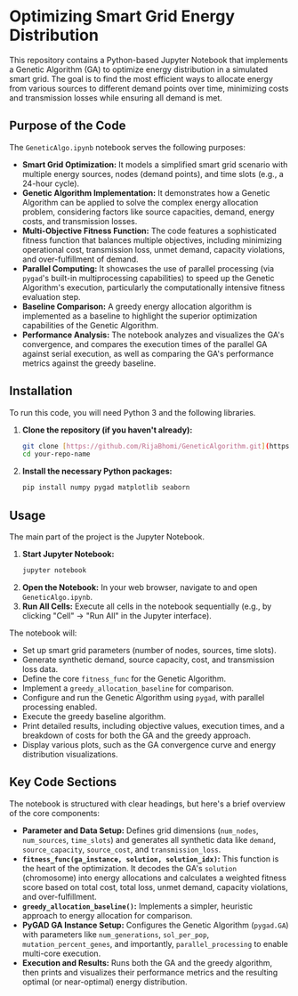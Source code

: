 # Optimizing Smart Grid Energy Distribution

This repository contains a Python-based Jupyter Notebook that implements a Genetic Algorithm (GA) to optimize energy distribution in a simulated smart grid. The goal is to find the most efficient ways to allocate energy from various sources to different demand points over time, minimizing costs and transmission losses while ensuring all demand is met.

## Purpose of the Code

The `GeneticAlgo.ipynb` notebook serves the following purposes:

* **Smart Grid Optimization:** It models a simplified smart grid scenario with multiple energy sources, nodes (demand points), and time slots (e.g., a 24-hour cycle).
* **Genetic Algorithm Implementation:** It demonstrates how a Genetic Algorithm can be applied to solve the complex energy allocation problem, considering factors like source capacities, demand, energy costs, and transmission losses.
* **Multi-Objective Fitness Function:** The code features a sophisticated fitness function that balances multiple objectives, including minimizing operational cost, transmission loss, unmet demand, capacity violations, and over-fulfillment of demand.
* **Parallel Computing:** It showcases the use of parallel processing (via `pygad`'s built-in multiprocessing capabilities) to speed up the Genetic Algorithm's execution, particularly the computationally intensive fitness evaluation step.
* **Baseline Comparison:** A greedy energy allocation algorithm is implemented as a baseline to highlight the superior optimization capabilities of the Genetic Algorithm.
* **Performance Analysis:** The notebook analyzes and visualizes the GA's convergence, and compares the execution times of the parallel GA against serial execution, as well as comparing the GA's performance metrics against the greedy baseline.

## Installation

To run this code, you will need Python 3 and the following libraries.

1.  **Clone the repository (if you haven't already):**
    ```bash
    git clone [https://github.com/RijaBhomi/GeneticAlgorithm.git](https://github.com/RijaBhomi/GeneticAlgorithm.git)
    cd your-repo-name
    ```

2.  **Install the necessary Python packages:**
    ```bash
    pip install numpy pygad matplotlib seaborn
    ```

## Usage

The main part of the project is the Jupyter Notebook.

1.  **Start Jupyter Notebook:**
    ```bash
    jupyter notebook
    ```
2.  **Open the Notebook:** In your web browser, navigate to and open `GeneticAlgo.ipynb`.
3.  **Run All Cells:** Execute all cells in the notebook sequentially (e.g., by clicking "Cell" -> "Run All" in the Jupyter interface).

The notebook will:
* Set up smart grid parameters (number of nodes, sources, time slots).
* Generate synthetic demand, source capacity, cost, and transmission loss data.
* Define the core `fitness_func` for the Genetic Algorithm.
* Implement a `greedy_allocation_baseline` for comparison.
* Configure and run the Genetic Algorithm using `pygad`, with parallel processing enabled.
* Execute the greedy baseline algorithm.
* Print detailed results, including objective values, execution times, and a breakdown of costs for both the GA and the greedy approach.
* Display various plots, such as the GA convergence curve and energy distribution visualizations.

## Key Code Sections

The notebook is structured with clear headings, but here's a brief overview of the core components:

* **Parameter and Data Setup:** Defines grid dimensions (`num_nodes`, `num_sources`, `time_slots`) and generates all synthetic data like `demand`, `source_capacity`, `source_cost`, and `transmission_loss`.
* **`fitness_func(ga_instance, solution, solution_idx)`:** This function is the heart of the optimization. It decodes the GA's `solution` (chromosome) into energy allocations and calculates a weighted fitness score based on total cost, total loss, unmet demand, capacity violations, and over-fulfillment.
* **`greedy_allocation_baseline()`:** Implements a simpler, heuristic approach to energy allocation for comparison.
* **PyGAD GA Instance Setup:** Configures the Genetic Algorithm (`pygad.GA`) with parameters like `num_generations`, `sol_per_pop`, `mutation_percent_genes`, and importantly, `parallel_processing` to enable multi-core execution.
* **Execution and Results:** Runs both the GA and the greedy algorithm, then prints and visualizes their performance metrics and the resulting optimal (or near-optimal) energy distribution.
